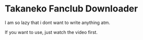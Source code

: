 # Takaneko Fanclub Downloader

I am so lazy that i dont want to write anything atm.

If you want to use, just watch the video first.
